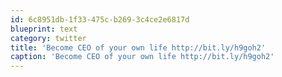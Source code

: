 ```yaml
---
id: 6c8951db-1f33-475c-b269-3c4ce2e6817d
blueprint: text
category: twitter
title: 'Become CEO of your own life http://bit.ly/h9goh2'
caption: 'Become CEO of your own life http://bit.ly/h9goh2'
---
```

